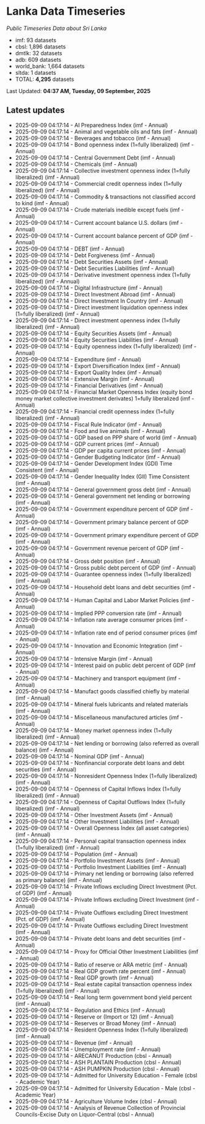 # Lanka Data Timeseries
*Public Timeseries Data about Sri Lanka*

* imf: 93 datasets
* cbsl: 1,896 datasets
* dmtlk: 32 datasets
* adb: 609 datasets
* world_bank: 1,664 datasets
* sltda: 1 datasets
* TOTAL: **4,295** datasets

Last Updated: **04:37 AM, Tuesday, 09 September, 2025**

## Latest updates

* 2025-09-09 04:17:14 - AI Preparedness Index (imf - Annual)
* 2025-09-09 04:17:14 - Animal and vegetable oils and fats (imf - Annual)
* 2025-09-09 04:17:14 - Beverages and tobacco (imf - Annual)
* 2025-09-09 04:17:14 - Bond openness index (1=fully liberalized) (imf - Annual)
* 2025-09-09 04:17:14 - Central Government Debt (imf - Annual)
* 2025-09-09 04:17:14 - Chemicals (imf - Annual)
* 2025-09-09 04:17:14 - Collective investment openness index (1=fully liberalized) (imf - Annual)
* 2025-09-09 04:17:14 - Commercial credit openness index (1=fully liberalized) (imf - Annual)
* 2025-09-09 04:17:14 - Commodity & transactions not classified accord to kind (imf - Annual)
* 2025-09-09 04:17:14 - Crude materials inedible except fuels (imf - Annual)
* 2025-09-09 04:17:14 - Current account balance U.S. dollars (imf - Annual)
* 2025-09-09 04:17:14 - Current account balance percent of GDP (imf - Annual)
* 2025-09-09 04:17:14 - DEBT (imf - Annual)
* 2025-09-09 04:17:14 - Debt Forgiveness (imf - Annual)
* 2025-09-09 04:17:14 - Debt Securities Assets (imf - Annual)
* 2025-09-09 04:17:14 - Debt Securities Liabilities (imf - Annual)
* 2025-09-09 04:17:14 - Derivative investment openness index (1=fully liberalized) (imf - Annual)
* 2025-09-09 04:17:14 - Digital Infrastructure (imf - Annual)
* 2025-09-09 04:17:14 - Direct Investment Abroad (imf - Annual)
* 2025-09-09 04:17:14 - Direct Investment In Country (imf - Annual)
* 2025-09-09 04:17:14 - Direct investment liquidation openness index (1=fully liberalized) (imf - Annual)
* 2025-09-09 04:17:14 - Direct investment openness index (1=fully liberalized) (imf - Annual)
* 2025-09-09 04:17:14 - Equity Securities Assets (imf - Annual)
* 2025-09-09 04:17:14 - Equity Securities Liabilities (imf - Annual)
* 2025-09-09 04:17:14 - Equity openness index (1=fully liberalized) (imf - Annual)
* 2025-09-09 04:17:14 - Expenditure (imf - Annual)
* 2025-09-09 04:17:14 - Export Diversification Index (imf - Annual)
* 2025-09-09 04:17:14 - Export Quality Index (imf - Annual)
* 2025-09-09 04:17:14 - Extensive Margin (imf - Annual)
* 2025-09-09 04:17:14 - Financial Derivatives (imf - Annual)
* 2025-09-09 04:17:14 - Financial Market Openness Index (equity bond money market collective investment derivates) 1=fully liberalized (imf - Annual)
* 2025-09-09 04:17:14 - Financial credit openness index (1=fully liberalized) (imf - Annual)
* 2025-09-09 04:17:14 - Fiscal Rule Indicator (imf - Annual)
* 2025-09-09 04:17:14 - Food and live animals (imf - Annual)
* 2025-09-09 04:17:14 - GDP based on PPP share of world (imf - Annual)
* 2025-09-09 04:17:14 - GDP current prices (imf - Annual)
* 2025-09-09 04:17:14 - GDP per capita current prices (imf - Annual)
* 2025-09-09 04:17:14 - Gender Budgeting Indicator (imf - Annual)
* 2025-09-09 04:17:14 - Gender Development Index (GDI) Time Consistent (imf - Annual)
* 2025-09-09 04:17:14 - Gender Inequality Index (GII) Time Consistent (imf - Annual)
* 2025-09-09 04:17:14 - General government gross debt (imf - Annual)
* 2025-09-09 04:17:14 - General government net lending or borrowing (imf - Annual)
* 2025-09-09 04:17:14 - Government expenditure percent of GDP (imf - Annual)
* 2025-09-09 04:17:14 - Government primary balance percent of GDP (imf - Annual)
* 2025-09-09 04:17:14 - Government primary expenditure percent of GDP (imf - Annual)
* 2025-09-09 04:17:14 - Government revenue percent of GDP (imf - Annual)
* 2025-09-09 04:17:14 - Gross debt position (imf - Annual)
* 2025-09-09 04:17:14 - Gross public debt percent of GDP (imf - Annual)
* 2025-09-09 04:17:14 - Guarantee openness index (1=fully liberalized) (imf - Annual)
* 2025-09-09 04:17:14 - Household debt loans and debt securities (imf - Annual)
* 2025-09-09 04:17:14 - Human Capital and Labor Market Policies (imf - Annual)
* 2025-09-09 04:17:14 - Implied PPP conversion rate (imf - Annual)
* 2025-09-09 04:17:14 - Inflation rate average consumer prices (imf - Annual)
* 2025-09-09 04:17:14 - Inflation rate end of period consumer prices (imf - Annual)
* 2025-09-09 04:17:14 - Innovation and Economic Integration (imf - Annual)
* 2025-09-09 04:17:14 - Intensive Margin (imf - Annual)
* 2025-09-09 04:17:14 - Interest paid on public debt percent of GDP (imf - Annual)
* 2025-09-09 04:17:14 - Machinery and transport equipment (imf - Annual)
* 2025-09-09 04:17:14 - Manufact goods classified chiefly by material (imf - Annual)
* 2025-09-09 04:17:14 - Mineral fuels lubricants and related materials (imf - Annual)
* 2025-09-09 04:17:14 - Miscellaneous manufactured articles (imf - Annual)
* 2025-09-09 04:17:14 - Money market openness index (1=fully liberalized) (imf - Annual)
* 2025-09-09 04:17:14 - Net lending or borrowing (also referred as overall balance) (imf - Annual)
* 2025-09-09 04:17:14 - Nominal GDP (imf - Annual)
* 2025-09-09 04:17:14 - Nonfinancial corporate debt loans and debt securities (imf - Annual)
* 2025-09-09 04:17:14 - Nonresident Openness Index (1=fully liberalized) (imf - Annual)
* 2025-09-09 04:17:14 - Openness of Capital Inflows Index (1=fully liberalized) (imf - Annual)
* 2025-09-09 04:17:14 - Openness of Capital Outflows Index (1=fully liberalized) (imf - Annual)
* 2025-09-09 04:17:14 - Other Investment Assets (imf - Annual)
* 2025-09-09 04:17:14 - Other Investment Liabilities (imf - Annual)
* 2025-09-09 04:17:14 - Overall Openness Index (all asset categories) (imf - Annual)
* 2025-09-09 04:17:14 - Personal capital transaction openness index (1=fully liberalized) (imf - Annual)
* 2025-09-09 04:17:14 - Population (imf - Annual)
* 2025-09-09 04:17:14 - Portfolio Investment Assets (imf - Annual)
* 2025-09-09 04:17:14 - Portfolio Investment Liabilities (imf - Annual)
* 2025-09-09 04:17:14 - Primary net lending or borrowing (also referred as primary balance) (imf - Annual)
* 2025-09-09 04:17:14 - Private Inflows excluding Direct Investment (Pct. of GDP) (imf - Annual)
* 2025-09-09 04:17:14 - Private Inflows excluding Direct Investment (imf - Annual)
* 2025-09-09 04:17:14 - Private Outflows excluding Direct Investment (Pct. of GDP) (imf - Annual)
* 2025-09-09 04:17:14 - Private Outflows excluding Direct Investment (imf - Annual)
* 2025-09-09 04:17:14 - Private debt loans and debt securities (imf - Annual)
* 2025-09-09 04:17:14 - Proxy for Official Other Investment Liabilities (imf - Annual)
* 2025-09-09 04:17:14 - Ratio of reserve or ARA metric (imf - Annual)
* 2025-09-09 04:17:14 - Real GDP growth rate percent (imf - Annual)
* 2025-09-09 04:17:14 - Real GDP growth (imf - Annual)
* 2025-09-09 04:17:14 - Real estate capital transaction openness index (1=fully liberalized) (imf - Annual)
* 2025-09-09 04:17:14 - Real long term government bond yield percent (imf - Annual)
* 2025-09-09 04:17:14 - Regulation and Ethics (imf - Annual)
* 2025-09-09 04:17:14 - Reserve or (Import or 12) (imf - Annual)
* 2025-09-09 04:17:14 - Reserves or Broad Money (imf - Annual)
* 2025-09-09 04:17:14 - Resident Openness Index (1=fully liberalized) (imf - Annual)
* 2025-09-09 04:17:14 - Revenue (imf - Annual)
* 2025-09-09 04:17:14 - Unemployment rate (imf - Annual)
* 2025-09-09 04:17:14 - ARECANUT Production (cbsl - Annual)
* 2025-09-09 04:17:14 - ASH PLANTAIN Production (cbsl - Annual)
* 2025-09-09 04:17:14 - ASH PUMPKIN Production (cbsl - Annual)
* 2025-09-09 04:17:14 - Admitted for University Education - Female (cbsl - Academic Year)
* 2025-09-09 04:17:14 - Admitted for University Education - Male (cbsl - Academic Year)
* 2025-09-09 04:17:14 - Agriculture Volume Index (cbsl - Annual)
* 2025-09-09 04:17:14 - Analysis of Revenue Collection of Provincial Councils-Excise Duty on Liquor-Central (cbsl - Annual)